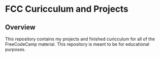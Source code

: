 # FCC Curicculum and Projects

## Overview

This repository contains my projects and finished curicculum for all of the
FreeCodeCamp material. This repository is meant to be for educational purposes.
